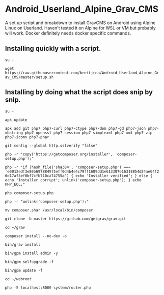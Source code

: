 # Android_Userland_Alpine_Grav_CMS

 A set up script and breakdown to install GravCMS on Android using Alpine Linux on Userland. Haven't tested it on Alpine for WSL or VM but probably will work. Docker definitely needs docker specific commands.
 
 ## Installing quickly with a script.
 
`su -`

`wget https://raw.githubusercontent.com/brettjrea/Android_Userland_Alpine_Grav_CMS/master/setup.sh`

## Installing by doing what the script does snip by snip.

`su -`

`apk update`

`apk add git php7 php7-curl php7-ctype php7-dom php7-gd php7-json php7-mbstring php7-openssl php7-session php7-simplexml php7-xml php7-zip php7-iconv php7-phar`

`git config --global http.sslverify "false"`

`php -r "copy('https://getcomposer.org/installer', 'composer-setup.php');"`

`php -r "if (hash_file('sha384', 'composer-setup.php') === 'e0012edf3e80b6978849f5eff0d4b4e4c79ff1609dd1e613307e16318854d24ae64f26d17af3ef0bf7cfb710ca74755a') { echo 'Installer verified'; } else { echo 'Installer corrupt'; unlink('composer-setup.php'); } echo PHP_EOL;"`

`php composer-setup.php`

`php -r "unlink('composer-setup.php');"`

`mv composer.phar /usr/local/bin/composer`

`git clone -b master https://github.com/getgrav/grav.git`

`cd ~/grav`

`composer install --no-dev -o`

`bin/grav install`

`bin/gpm install admin -y`

`bin/gpm selfupgrade -f`

`bin/gpm update -f`

`cd ~/webroot`

`php -S localhost:8000 system/router.php`